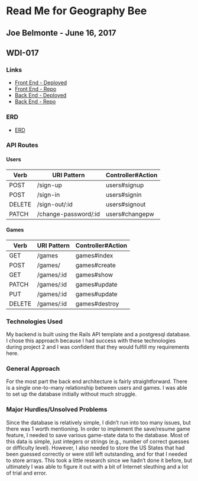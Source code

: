 # Read Me for Geography Bee
## Joe Belmonte - June 16, 2017
## WDI-017

### Links

-   [Front End - Deployed](https://joebelmonte.github.io/front_end_geo_bee/)
-   [Front End - Repo](https://github.com/joebelmonte/front_end_geo_bee)
-   [Back End - Deployed](https://serene-temple-28493.herokuapp.com)
-   [Back End - Repo](https://github.com/joebelmonte/back_end_geo_bee)

### ERD

-   [ERD](https://github.com/joebelmonte/back_end_geo_bee/blob/master/erdplus-diagram.png)

### API Routes

#### Users
| Verb   | URI Pattern          | Controller#Action |
|--------|----------------------|-------------------|
| POST   | /sign-up             | users#signup      |
| POST   | /sign-in             | users#signin      |
| DELETE | /sign-out/:id        | users#signout     |
| PATCH  | /change-password/:id | users#changepw    |

#### Games
| Verb   | URI Pattern      | Controller#Action      |
|--------|------------------|------------------------|
| GET    | /games      | games#index       |
| POST   | /games/     | games#create      |
| GET    | /games/:id  | games#show        |
| PATCH  | /games/:id  | games#update      |
| PUT    | /games/:id  | games#update      |
| DELETE | /games/:id  | games#destroy     |

### Technologies Used

My backend is built using the Rails API template and a postgresql database.  I chose this
approach because I had success with these technologies during project 2 and I was
confident that they would fulfill my requirements here.

### General Approach

For the most part the back end architecture is fairly straightforward.  There is a single one-to-many relationship between users and games.  I was able to set up the database initially without much struggle.

### Major Hurdles/Unsolved Problems

Since the database is relatively simple, I didn’t run into too many issues, but there was 1 worth mentioning.  In order to implement the save/resume game feature, I needed to save various game-state data to the database.  Most of this data is simple, just integers or strings (e.g., number of correct guesses or difficulty level).  However, I also needed to store the US States that had been guessed correctly or were still left outstanding, and for that I needed to store arrays.  This took a little research since we hadn’t done it before, but ultimately I was able to figure it out with a bit of Internet sleuthing and a lot of trial and error.
